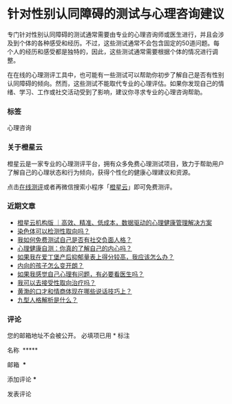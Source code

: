 # 针对性别认同障碍的测试与心理咨询建议

专门针对性别认同障碍的测试通常需要由专业的心理咨询师或医生进行，并且会涉及到个体的各种感受和经历。不过，这些测试通常不会包含固定的50道问题。每个人的经历和感受都是独特的，因此，这些测试通常需要根据个体的情况进行调整。

在在线的心理测评工具中，也可能有一些测试可以帮助你初步了解自己是否有性别认同障碍的倾向。然而，这些测试不能取代专业的心理评估。如果你发现自己的情绪、学习、工作或社交活动受到了影响，建议你寻求专业的心理咨询帮助。

### 标签
心理咨询

### 关于橙星云
橙星云是一家专业的心理测评平台，拥有众多免费心理测试项目，致力于帮助用户了解自己的心理状态和行为倾向，获得个性化的健康心理建议和资源。

点击[在线测评](https://psym.fenxapp.com?src=www)或者再微信搜索小程序「[橙星云](https://psym.fenxapp.com/?src=www)」即可免费测评。

### 近期文章
- [橙星云机构版 ｜高效、精准、低成本，数据驱动的心理健康管理解决方案](https://psy.fenxapp.com/archives/26895)
- [染色体可以检测性取向吗？](https://psy.fenxapp.com/archives/7760)
- [我如何免费测试自己是否有社交负面人格？](https://psy.fenxapp.com/archives/7247)
- [心理健康自测：你真的了解自己的内心吗？](https://psy.fenxapp.com/archives/5110)
- [如果我在爱丁堡产后抑郁量表上得分较高，我应该怎么办？](https://psy.fenxapp.com/archives/5085)
- [内向的孩子怎么变开朗？](https://psy.fenxapp.com/archives/8312)
- [如果我感觉自己心理有问题，有必要看医生吗？](https://psy.fenxapp.com/archives/10391)
- [我可以去接受性取向治疗吗？](https://psy.fenxapp.com/archives/10205)
- [黄渤的口才和情商体现在哪些说话技巧上？](https://psy.fenxapp.com/archives/10185)
- [九型人格解析是什么？](https://psy.fenxapp.com/archives/9724)

### 评论
您的邮箱地址不会被公开。 必填项已用 * 标注

名称  *****

邮箱  **\***

添加评论 **\***

发表评论